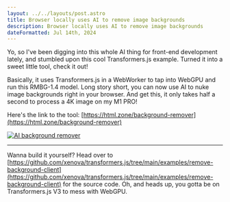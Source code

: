 ```yaml
---
layout: ../../layouts/post.astro
title: Browser locally uses AI to remove image backgrounds
description: Browser locally uses AI to remove image backgrounds
dateFormatted: Jul 14th, 2024
---
```


Yo, so I've been digging into this whole AI thing for front-end development lately, and stumbled upon this cool Transformers.js example.  Turned it into a sweet little tool, check it out!

Basically, it uses Transformers.js in a WebWorker to tap into WebGPU and run this RMBG-1.4 model.  Long story short, you can now use AI to nuke image backgrounds right in your browser. And get this, it only takes half a second to process a 4K image on my M1 PRO!

Here's the link to the tool: [https://html.zone/background-remover](https://html.zone/background-remover)

[![AI background remover](https://og-image.html.zone/https://html.zone/background-remover)](https://html.zone/background-remover)

* * *

Wanna build it yourself?  Head over to [https://github.com/xenova/transformers.js/tree/main/examples/remove-background-client](https://github.com/xenova/transformers.js/tree/main/examples/remove-background-client) for the source code.  Oh, and heads up, you gotta be on Transformers.js V3 to mess with WebGPU. 
